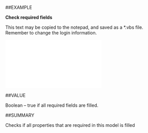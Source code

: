 
##EXAMPLE

**Check required fields**

This text may be copied to the notepad, and saved as a *.vbs file. Remember to change the login information.

![](..\..\Examples\vbs\SOAppointment.IsRequiredFilled.vbs.txt)


##VALUE

Boolean – true if all required fields are filled.


##SUMMARY

Checks if all properties that are required in this model is filled

